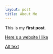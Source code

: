 ```yaml
---
layout: post
title: About Me
---
```


This is my **first post**.

[Here's a website I like](http://seriouseats.com)

[Alt text](crernst25.github.io/crernst25/images/DSC_0046.jpg)
